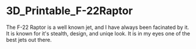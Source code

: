 # 3D_Printable_F-22Raptor
The F-22 Raptor is a well known jet, and I have always been facinated by it. It is known for it's stealth, design, and uniqe look. It is in my eyes one of the best jets out there. 

